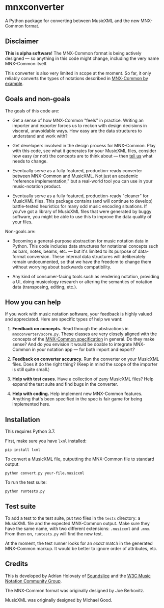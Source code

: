 # mnxconverter

A Python package for converting between MusicXML and
the new MNX-Common format.

## Disclaimer

**This is alpha software!** The MNX-Common format is being
actively designed — so anything in this code might change,
including the very name MNX-Common itself.

This converter is also very limited in scope at the moment.
So far, it only reliably converts the types of notations
described in [MNX-Common by example](https://w3c.github.io/mnx/by-example/).

## Goals and non-goals

The goals of this code are:

* Get a sense of how MNX-Common "feels" in practice.
Writing an importer and exporter forces us to reckon with
design decisions in visceral, unavoidable ways. How easy
are the data structures to understand and work with?

* Get developers involved in the design process for
MNX-Common. Play with this code, see what it generates
for your MusicXML files, consider how easy (or not)
the concepts are to think about — then [tell us](https://github.com/w3c/mnx/issues)
what needs to change.

* Eventually serve as a fully featured, production-ready
converter between MNX-Common and MusicXML. Not just an
academic "reference implementation," but a real-world
tool you can use in your music-notation product.

* Eventually serve as a fully featured, production-ready
"cleaner" for MusicXML files. This package contains (and
will continue to develop) battle-tested heuristics for
many odd music encoding situations. If you've got a
library of MusicXML files that were generated by buggy
software, you might be able to use this to improve the
data quality of your files.

Non-goals are:

* Becoming a general-purpose abstraction for music notation
data in Python. This code includes data structures for
notational concepts such as bars, notes, beams, etc. — but
it's limited to its purpose of data-format conversion.
These internal data structures will deliberately remain
undocumented, so that we have the freedom to change them
without worrying about backwards compatibility.

* Any kind of consumer-facing tools such as rendering
notation, providing a UI, doing musicology research or
altering the semantics of notation data (transposing,
editing, etc.).

## How you can help

If you work with music notation software, your feedback is
highly valued and appreciated. Here are specific types of
help we want:

1. **Feedback on concepts.** Read through the abstractions
in `mnxconverter/score.py`. These classes are very closely
aligned with the concepts of the
[MNX-Common specification](https://w3c.github.io/mnx/specification/common/)
in general. Do they make sense? And do you envision it
would be doable to integrate MNX-Common in your notation
app — for both import and export?

2. **Feedback on converter accuracy.** Run the converter on
your MusicXML files. Does it do the right thing? (Keep in
mind the scope of the importer is still quite small.)

3. **Help with test cases.** Have a collection of zany
MusicXML files? Help expand the test suite and find bugs
in the converter.

4. **Help with coding.** Help implement new MNX-Common
features. Anything that's been specified in the spec is
fair game for being implemented here.

## Installation

This requires Python 3.7.

First, make sure you have `lxml` installed:

```
pip install lxml
```

To convert a MusicXML file, outputting the MNX-Common file
to standard output:

```
python convert.py your-file.musicxml
```

To run the test suite:

```
python runtests.py
```

## Test suite

To add a test to the test suite, put two files in the `tests`
directory: a MusicXML file and the expected MNX-Common output.
Make sure they have the same name, with two different extensions:
`.musicxml` and `.mnx`. From then on, `runtests.py` will find
the new test.

At the moment, the test runner looks for an *exact* match in the
generated MNX-Common markup. It would be better to ignore order of
attributes, etc.

## Credits

This is developed by Adrian Holovaty of
[Soundslice](https://www.soundslice.com/) and the
[W3C Music Notation Community Group](https://www.w3.org/community/music-notation/).

The MNX-Common format was originally designed by
Joe Berkovitz.

MusicXML was originally designed by Michael Good.
